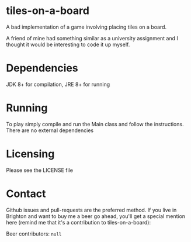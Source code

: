 tiles-on-a-board
=========================

A bad implementation of a game involving placing tiles on a board.

A friend of mine had something similar as a university assignment and I thought it would be interesting to code it up myself.


Dependencies
============

JDK 8+ for compilation, JRE 8+ for running


Running
=======

To play simply compile and run the Main class and follow the instructions. There are no external dependencies


Licensing
=========

Please see the LICENSE file


Contact
=======

Github issues and pull-requests are the preferred method. If you live in Brighton and want to buy me a beer go ahead, you'll get a special mention here (remind me that it's a contribution to tiles-on-a-board):

Beer contributors: `null`